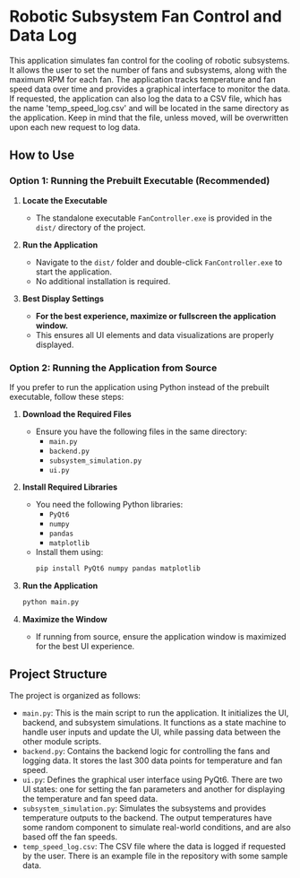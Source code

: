 # Robotic Subsystem Fan Control and Data Log

This application simulates fan control for the cooling of robotic subsystems. It allows the user to set the number of fans and subsystems, along with the maximum RPM for each fan. The application tracks temperature and fan speed data over time and provides a graphical interface to monitor the data. If requested, the application can also log the data to a CSV file, which has the name 'temp_speed_log.csv' and will be located in the same directory as the application. Keep in mind that the file, unless moved, will be overwritten upon each new request to log data.

## How to Use

### Option 1: Running the Prebuilt Executable (Recommended)
1. **Locate the Executable**  
   - The standalone executable `FanController.exe` is provided in the `dist/` directory of the project.  

2. **Run the Application**  
   - Navigate to the `dist/` folder and double-click `FanController.exe` to start the application.  
   - No additional installation is required.  

3. **Best Display Settings**  
   - **For the best experience, maximize or fullscreen the application window.**  
   - This ensures all UI elements and data visualizations are properly displayed.

### Option 2: Running the Application from Source
If you prefer to run the application using Python instead of the prebuilt executable, follow these steps:

1. **Download the Required Files**  
   - Ensure you have the following files in the same directory:  
     - `main.py`  
     - `backend.py`  
     - `subsystem_simulation.py`  
     - `ui.py`  

2. **Install Required Libraries**  
   - You need the following Python libraries:  
     - `PyQt6`  
     - `numpy`  
     - `pandas`  
     - `matplotlib`  
   - Install them using:  
     ```bash
     pip install PyQt6 numpy pandas matplotlib
     ```

3. **Run the Application**  
   ```bash
   python main.py
   ```

4. **Maximize the Window**
   - If running from source, ensure the application window is maximized for the best UI experience.

## Project Structure

The project is organized as follows:

- `main.py`: This is the main script to run the application. It initializes the UI, backend, and subsystem simulations. It functions as a state machine to handle user inputs and update the UI, while passing data between the other module scripts.
- `backend.py`: Contains the backend logic for controlling the fans and logging data. It stores the last 300 data points for temperature and fan speed.
- `ui.py`: Defines the graphical user interface using PyQt6. There are two UI states: one for setting the fan parameters and another for displaying the temperature and fan speed data.
- `subsystem_simulation.py`: Simulates the subsystems and provides temperature outputs to the backend. The output temperatures have some random component to simulate real-world conditions, and are also based off the fan speeds.
- `temp_speed_log.csv`: The CSV file where the data is logged if requested by the user. There is an example file in the repository with some sample data.

